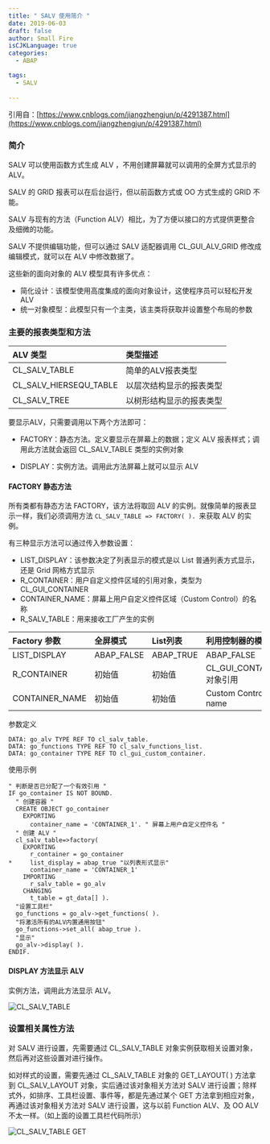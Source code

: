 ```yaml
---
title: " SALV 使用简介 "
date: 2019-06-03
draft: false
author: Small Fire
isCJKLanguage: true
categories: 
  - ABAP

tags: 
  - SALV
 
---
```


引用自：[https://www.cnblogs.com/jiangzhengjun/p/4291387.html](https://www.cnblogs.com/jiangzhengjun/p/4291387.html)

### 简介

SALV 可以使用函数方式生成 ALV ，不用创建屏幕就可以调用的全屏方式显示的 ALV。

SALV 的 GRID 报表可以在后台运行，但以前函数方式或 OO 方式生成的 GRID 不能。

SALV 与现有的方法（Function ALV）相比，为了方便以接口的方式提供更整合及细微的功能。

SALV 不提供编辑功能，但可以通过 SALV 适配器调用 CL_GUI_ALV_GRID 修改成编辑模式，就可以在 ALV 中修改数据了。

这些新的面向对象的 ALV 模型具有许多优点：

- 简化设计：该模型使用高度集成的面向对象设计，这使程序员可以轻松开发 ALV
- 统一对象模型：此模型只有一个主类，该主类将获取并设置整个布局的参数

### 主要的报表类型和方法

| ALV 类型               | 类型描述                 |
| :--------------------- | :----------------------- |
| CL_SALV_TABLE          | 简单的ALV报表类型        |
| CL_SALV_HIERSEQU_TABLE | 以层次结构显示的报表类型 |
| CL_SALV_TREE           | 以树形结构显示的报表类型 |

要显示ALV，只需要调用以下两个方法即可：

- FACTORY：静态方法。定义要显示在屏幕上的数据；定义 ALV 报表样式；调用此方法就会返回 CL_SALV_TABLE 类型的实例对象

- DISPLAY：实例方法。调用此方法屏幕上就可以显示 ALV

#### FACTORY 静态方法

所有类都有静态方法 FACTORY，该方法将取回 ALV 的实例。就像简单的报表显示一样，我们必须调用方法 `CL_SALV_TABLE => FACTORY( ). `来获取 ALV 的实例。

 有三种显示方法可以通过传入参数设置：

- LIST_DISPLAY：该参数决定了列表显示的模式是以 List 普通列表方式显示，还是 Grid 网格方式显示
- R_CONTAINER：用户自定义控件区域的引用对象，类型为 CL_GUI_CONTAINER
- CONTAINER_NAME：屏幕上用户自定义控件区域（Custom Control）的名称
- R_SALV_TABLE：用来接收工厂产生的实例

| Factory 参数   | 全屏模式   | List列表  | 利用控制器的模式          |
| :------------- | :--------- | :-------- | :------------------------ |
| LIST_DISPLAY   | ABAP_FALSE | ABAP_TRUE | ABAP_FALSE                |
| R_CONTAINER    | 初始值     | 初始值    | CL_GUI_CONTAINER 对象引用 |
| CONTAINER_NAME | 初始值     | 初始值    | Custom Control name       |

参数定义

```ABAP
DATA: go_alv TYPE REF TO cl_salv_table.
DATA: go_functions TYPE REF TO cl_salv_functions_list.
DATA: go_container TYPE REF TO cl_gui_custom_container.
```

使用示例

```ABAP
" 判断是否已分配了一个有效引用 "
IF go_container IS NOT BOUND.
  " 创建容器 "
  CREATE OBJECT go_container
    EXPORTING
      container_name = 'CONTAINER_1'. " 屏幕上用户自定义控件名 "
  " 创建 ALV "
  cl_salv_table=>factory(
    EXPORTING
      r_container = go_container
*     list_display = abap_true "以列表形式显示"
      container_name = 'CONTAINER_1'
    IMPORTING
      r_salv_table = go_alv
    CHANGING
      t_table = gt_data[] ).
  "设置工具栏"
  go_functions = go_alv->get_functions( ).
  "将激活所有的ALV内置通用按钮"
  go_functions->set_all( abap_true ). 
  "显示"
  go_alv->display( ).
ENDIF.
```
#### DISPLAY 方法显示 ALV

实例方法，调用此方法显示 ALV。

![CL_SALV_TABLE](/images/ABAP/SALV1.png)

### 设置相关属性方法

对 SALV 进行设置，先需要通过 CL_SALV_TABLE 对象实例获取相关设置对象，然后再对这些设置对进行操作。

如对样式的设置，需要先通过 CL_SALV_TABLE 对象的 GET_LAYOUT( ) 方法拿到 CL_SALV_LAYOUT 对象，实后通过该对象相关方法对 SALV 进行设置；除样式外，如排序、工具栏设置、事件等，都是先通过某个 GET 方法拿到相应对象，再通过该对象相关方法对 SALV 进行设置，这与以前 Function ALV、及 OO ALV 不太一样。（如上面的设置工具栏代码所示）

![CL_SALV_TABLE GET](/images/ABAP/SALV2.png)

